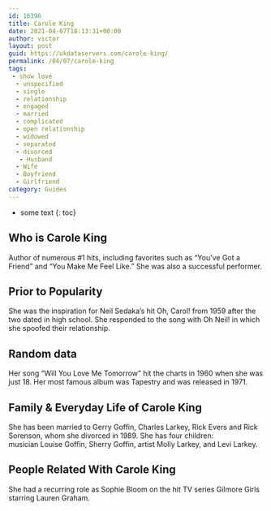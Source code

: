 ```yaml
---
id: 16396
title: Carole King
date: 2021-04-07T18:13:31+00:00
author: victor
layout: post
guid: https://ukdataservers.com/carole-king/
permalink: /04/07/carole-king
tags:
 - show love
  - unspecified
  - single
  - relationship
  - engaged
  - married
  - complicated
  - open relationship
  - widowed
  - separated
  - divorced
   - Husband
  - Wife
  - Boyfriend
  - Girlfriend
category: Guides
---
```


* some text
{: toc}


## Who is Carole King



Author of numerous #1 hits, including favorites such as &#8220;You&#8217;ve Got a Friend&#8221; and &#8220;You Make Me Feel Like.&#8221; She was also a successful performer.

                
                
                
## Prior to Popularity



She was the inspiration for Neil Sedaka&#8217;s hit Oh, Carol! from 1959 after the two dated in high school. She responded to the song with Oh Neil! in which she spoofed their relationship.

                
                
                
## Random data



Her song &#8220;Will You Love Me Tomorrow&#8221; hit the charts in 1960 when she was just 18. Her most famous album was Tapestry and was released in 1971.

                
                
                
## Family & Everyday Life of Carole King



She has been married to Gerry Goffin, Charles Larkey, Rick Evers and Rick Sorenson, whom she divorced in 1989. She has four children: musician Louise Goffin, Sherry Goffin, artist Molly Larkey, and Levi Larkey.

                
                
                
## People Related With Carole King



She had a recurring role as Sophie Bloom on the hit TV series Gilmore Girls starring Lauren Graham.

                
              
            
          
          
          